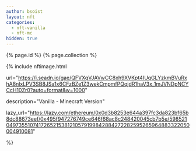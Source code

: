 ```yaml
---
author: bsoist
layout: nft
categories:
  - nft-vanilla
  - nft-mc
hidden: true
---
```

  <div>
{% page.id %}
{% page.collection %}
  </div>

{% include nftimage.html 

url="https://i.seadn.io/gae/QFVXqVJAVwCC8xh9XVKpt4IUqGLYzkmBVuRxhA8nlxLPV3SB8JSa1x6CFzBZe1Z3wekCmpmfPQqjdR1haV3x_1mJVNDpNCYCcH10Zr0?auto=format&w=1000"

description="Vanilla - Minecraft Version"

lazy_url="https://lazy.com/ethereum/0x0d3b8253e644a397fc3da823bf65b8dc88673eef/0x495f947276749ce646f68ac8c248420045cb7b5e/5985210497355107417265215381210579199842884272282595265964883322050004910081"

%}

